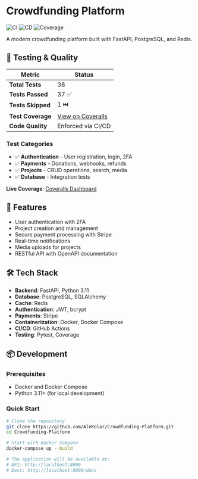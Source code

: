 # Crowdfunding Platform 

![CI](https://github.com/AleKolar/Crowdfunding-Platform/actions/workflows/ci.yml/badge.svg)
![CD](https://github.com/AleKolar/Crowdfunding-Platform/actions/workflows/cd.yml/badge.svg)
![Coverage](https://coveralls.io/repos/github/AleKolar/Crowdfunding-Platform/badge.svg?branch=main)

A modern crowdfunding platform built with FastAPI, PostgreSQL, and Redis.

## 🧪 Testing & Quality

| Metric | Status |
|--------|--------|
| **Total Tests** | 38 |
| **Tests Passed** | 37 ✅ |
| **Tests Skipped** | 1 ⏭️ |
| **Test Coverage** | [View on Coveralls](https://coveralls.io/github/AleKolar/Crowdfunding-Platform) |
| **Code Quality** | Enforced via CI/CD |

### Test Categories
- ✅ **Authentication** - User registration, login, 2FA
- ✅ **Payments** - Donations, webhooks, refunds  
- ✅ **Projects** - CRUD operations, search, media
- ✅ **Database** - Integration tests

**Live Coverage**: [Coveralls Dashboard](https://coveralls.io/github/AleKolar/Crowdfunding-Platform)

## 🚀 Features

- User authentication with 2FA
- Project creation and management  
- Secure payment processing with Stripe
- Real-time notifications
- Media uploads for projects
- RESTful API with OpenAPI documentation

## 🛠️ Tech Stack

- **Backend**: FastAPI, Python 3.11
- **Database**: PostgreSQL, SQLAlchemy
- **Cache**: Redis
- **Authentication**: JWT, bcrypt
- **Payments**: Stripe
- **Containerization**: Docker, Docker Compose
- **CI/CD**: GitHub Actions
- **Testing**: Pytest, Coverage

## 📦 Development

### Prerequisites
- Docker and Docker Compose
- Python 3.11+ (for local development)

### Quick Start

```bash
# Clone the repository
git clone https://github.com/AleKolar/Crowdfunding-Platform.git
cd Crowdfunding-Platform

# Start with Docker Compose
docker-compose up --build

# The application will be available at:
# API: http://localhost:8000
# Docs: http://localhost:8000/docs